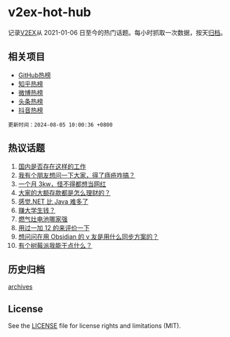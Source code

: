 # v2ex-hot-hub

 记录[V2EX](https://www.v2ex.com/)从 2021-01-06 日至今的热门话题。每小时抓取一次数据，按天[归档](archives)。
 
 ## 相关项目

- [GitHub热榜](https://github.com/lonnyzhang423/github-hot-hub)
- [知乎热榜](https://github.com/lonnyzhang423/zhihu-hot-hub)
- [微博热榜](https://github.com/lonnyzhang423/weibo-hot-hub)
- [头条热榜](https://github.com/lonnyzhang423/toutiao-hot-hub)
- [抖音热榜](https://github.com/lonnyzhang423/douyin-hot-hub)


 `更新时间：2024-08-05 10:00:36 +0800`

## 热议话题

1. [国内是否存在这样的工作](https://www.v2ex.com/t/1062361)
1. [我有个朋友想问一下大家，得了痔疮咋搞？](https://www.v2ex.com/t/1062509)
1. [一个月 3kw，怪不得都想当网红](https://www.v2ex.com/t/1062458)
1. [大家的大额存款都是怎么理财的？](https://www.v2ex.com/t/1062396)
1. [感觉.NET 比 Java 难多了](https://www.v2ex.com/t/1062446)
1. [赚大学生钱？](https://www.v2ex.com/t/1062493)
1. [燃气灶电池哪家强](https://www.v2ex.com/t/1062362)
1. [用过一加 12 的来评价一下](https://www.v2ex.com/t/1062421)
1. [想问问在用 Obsidian 的 v 友是用什么同步方案的？](https://www.v2ex.com/t/1062428)
1. [有个树莓派我能干点什么？](https://www.v2ex.com/t/1062386)

## 历史归档

[archives](archives)

## License

See the [LICENSE](LICENSE) file for license rights and limitations (MIT).
